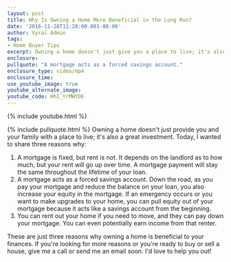 ```yaml
---
layout: post
title: Why Is Owning a Home More Beneficial in the Long Run?
date: '2016-11-28T11:28:00.001-08:00'
author: Vyral Admin
tags:
- Home Buyer Tips
excerpt: Owning a home doesn't just give you a place to live; it's also a great investment. Allow me to explain why today.
enclosure:
pullquote: "A mortgage acts as a forced savings account."
enclosure_type: video/mp4
enclosure_time:
use_youtube_image: true
youtube_alternate_image:
youtube_code: HhI_YrMWYDE
---
```

{% include youtube.html %}

{% include pullquote.html %}
Owning a home doesn't just provide you and your family with a place to live; it's also a great investment. Today, I wanted to share three reasons why:

1. A mortgage is fixed, but rent is not. It depends on the landlord as to how much, but your rent will go up over time. A mortgage payment will stay the same throughout the lifetime of your loan.
2. A mortgage acts as a forced savings account. Down the road, as you pay your mortgage and reduce the balance on your loan, you also increase your equity in the mortgage. If an emergency occurs or you want to make upgrades to your home, you can pull equity out of your mortgage because it acts like a savings account from the beginning.
3. You can rent out your home if you need to move, and they can pay down your mortgage. You can even potentially earn income from that renter.

These are just three reasons why owning a home is beneficial to your finances. If you're looking for more reasons or you're ready to buy or sell a house, give me a call or send me an email soon. I'd love to help you out!
